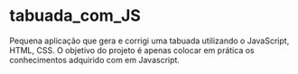# tabuada_com_JS

Pequena aplicação que gera e corrigi uma tabuada utilizando o JavaScript, HTML, CSS. O objetivo do projeto é apenas colocar em prática os conhecimentos adquirido com em Javascript.

